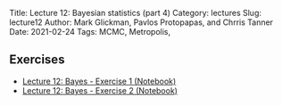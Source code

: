 Title: Lecture 12: Bayesian statistics (part 4)
Category: lectures
Slug: lecture12
Author: Mark Glickman, Pavlos Protopapas, and Chrris Tanner
Date: 2021-02-24
Tags: MCMC, Metropolis, 

## Exercises
- [Lecture 12: Bayes - Exercise 1 (Notebook)]({filename}notebook/L3_1.ipynb)
- [Lecture 12: Bayes - Exercise 2 (Notebook)]({filename}notebook/L3_2.ipynb)